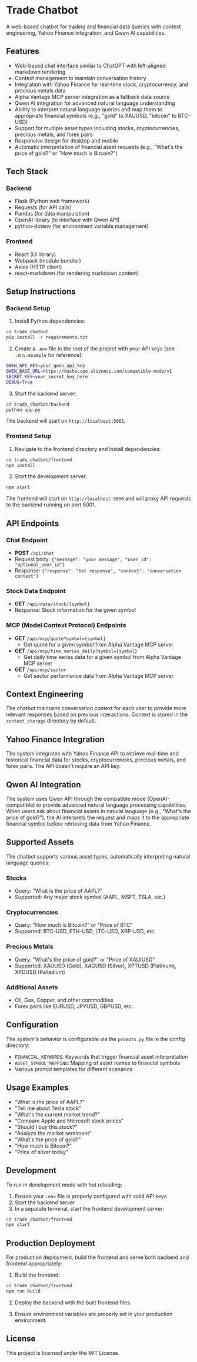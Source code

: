 # Trade Chatbot

A web-based chatbot for trading and financial data queries with context engineering, Yahoo Finance integration, and Qwen AI capabilities.

## Features

- Web-based chat interface similar to ChatGPT with left-aligned markdown rendering
- Context management to maintain conversation history
- Integration with Yahoo Finance for real-time stock, cryptocurrency, and precious metals data
- Alpha Vantage MCP server integration as a fallback data source
- Qwen AI integration for advanced natural language understanding
- Ability to interpret natural language queries and map them to appropriate financial symbols (e.g., "gold" to XAUUSD, "bitcoin" to BTC-USD)
- Support for multiple asset types including stocks, cryptocurrencies, precious metals, and forex pairs
- Responsive design for desktop and mobile
- Automatic interpretation of financial asset requests (e.g., "What's the price of gold?" or "How much is Bitcoin?")

## Tech Stack

### Backend
- Flask (Python web framework)
- Requests (for API calls)
- Pandas (for data manipulation)
- OpenAI library (to interface with Qwen API)
- python-dotenv (for environment variable management)

### Frontend
- React (UI library)
- Webpack (module bundler)
- Axios (HTTP client)
- react-markdown (for rendering markdown content)

## Setup Instructions

### Backend Setup

1. Install Python dependencies:
```bash
cd trade_chatbot
pip install -r requirements.txt
```

2. Create a `.env` file in the root of the project with your API keys (see `.env.example` for reference):
```bash
QWEN_API_KEY=your_qwen_api_key
QWEN_BASE_URL=https://dashscope.aliyuncs.com/compatible-mode/v1
SECRET_KEY=your_secret_key_here
DEBUG=True
```

3. Start the backend server:
```bash
cd trade_chatbot/backend
python app.py
```

The backend will start on `http://localhost:5001`.

### Frontend Setup

1. Navigate to the frontend directory and install dependencies:
```bash
cd trade_chatbot/frontend
npm install
```

2. Start the development server:
```bash
npm start
```

The frontend will start on `http://localhost:3000` and will proxy API requests to the backend running on port 5001.

## API Endpoints

### Chat Endpoint
- **POST** `/api/chat`
- Request body: `{"message": "your message", "user_id": "optional_user_id"}`
- Response: `{"response": "bot response", "context": "conversation context"}`

### Stock Data Endpoint
- **GET** `/api/data/stock/{symbol}`
- Response: Stock information for the given symbol

### MCP (Model Context Protocol) Endpoints
- **GET** `/api/mcp/quote?symbol={symbol}`
  - Get quote for a given symbol from Alpha Vantage MCP server
- **GET** `/api/mcp/time_series_daily?symbol={symbol}`
  - Get daily time series data for a given symbol from Alpha Vantage MCP server
- **GET** `/api/mcp/sector`
  - Get sector performance data from Alpha Vantage MCP server

## Context Engineering

The chatbot maintains conversation context for each user to provide more relevant responses based on previous interactions. Context is stored in the `context_storage` directory by default.

## Yahoo Finance Integration

The system integrates with Yahoo Finance API to retrieve real-time and historical financial data for stocks, cryptocurrencies, precious metals, and forex pairs. The API doesn't require an API key.

## Qwen AI Integration

The system uses Qwen API through the compatible mode (OpenAI-compatible) to provide advanced natural language processing capabilities. When users ask about financial assets in natural language (e.g., "What's the price of gold?"), the AI interprets the request and maps it to the appropriate financial symbol before retrieving data from Yahoo Finance.

## Supported Assets

The chatbot supports various asset types, automatically interpreting natural language queries:

### Stocks
- Query: "What is the price of AAPL?"
- Supported: Any major stock symbol (AAPL, MSFT, TSLA, etc.)

### Cryptocurrencies
- Query: "How much is Bitcoin?" or "Price of BTC"
- Supported: BTC-USD, ETH-USD, LTC-USD, XRP-USD, etc.

### Precious Metals
- Query: "What's the price of gold?" or "Price of XAU/USD"
- Supported: XAUUSD (Gold), XAGUSD (Silver), XPTUSD (Platinum), XPDUSD (Palladium)

### Additional Assets
- Oil, Gas, Copper, and other commodities
- Forex pairs like EURUSD, JPYUSD, GBPUSD, etc.

## Configuration

The system's behavior is configurable via the `prompts.py` file in the config directory:
- `FINANCIAL_KEYWORDS`: Keywords that trigger financial asset interpretation
- `ASSET_SYMBOL_MAPPING`: Mapping of asset names to financial symbols
- Various prompt templates for different scenarios

## Usage Examples

- "What is the price of AAPL?"
- "Tell me about Tesla stock"
- "What's the current market trend?"
- "Compare Apple and Microsoft stock prices"
- "Should I buy this stock?"
- "Analyze the market sentiment"
- "What's the price of gold?"
- "How much is Bitcoin?"
- "Price of silver today"

## Development

To run in development mode with hot reloading:

1. Ensure your `.env` file is properly configured with valid API keys
2. Start the backend server
3. In a separate terminal, start the frontend development server:
```bash
cd trade_chatbot/frontend
npm start
```

## Production Deployment

For production deployment, build the frontend and serve both backend and frontend appropriately:

1. Build the frontend:
```bash
cd trade_chatbot/frontend
npm run build
```

2. Deploy the backend with the built frontend files.

3. Ensure environment variables are properly set in your production environment.

## License

This project is licensed under the MIT License.